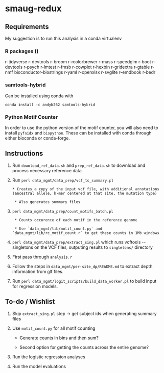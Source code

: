 # smaug-redux

## Requirements

My suggestion is to run this analysis in a conda virtualenv

### R packages ()

r-tidyverse
r-devtools
r-broom 
r-rcolorbrewer
r-mass
r-speedglm
r-boot
r-devtools
r-psych
r-lmtest
r-fmsb
r-cowplot
r-hexbin
r-gridextra
r-gtable
r-nmf
bioconductor-biostrings
r-yaml
r-openxlsx
r-svglite
r-emdbook
r-bedr

### samtools-hybrid
Can be installed using conda with

```{bash}
conda install -c andyb262 samtools-hybrid 
```

### Python Motif Counter

In order to use the python version of the motif counter, you will also need to install `pyfaidx` and `biopython`. These can be installed with conda through either bioconda or conda-forge.

## Instructions

1. Run `download_ref_data.sh` and `prep_ref_data.sh` to download and process necessary reference data

2. Run `perl data_mgmt/data_prep/vcf_to_summary.pl`
       
       * Creates a copy of the input vcf file, with additional annotations (ancestral allele, k-mer centered at that site, the mutation type)
        
        * Also generates summary files

3. `perl data_mgmt/data_prep/count_motifs_batch.pl`
        
        * Counts occurence of each motif in the reference genome
        
        * Use `data_mgmt/lib/motif_count.py` and `data_mgmt/lib/rc_motif_count.r` to get these counts in 1Mb windows

4. `perl data_mgmt/data_prep/extract_sing.pl` which runs vcftools --singletons on the VCF files, outputing results to `singletons/` directory

5. First pass through `analysis.r`

6. Follow the steps in `data_mgmt/per-site_dp/README.md` to extract depth information from glf files.

7. Run `perl data_mgmt/logit_scripts/build_data_worker.pl` to build input for regression models.

## To-do / Wishlist

1. Skip `extract_sing.pl` step -> get subject ids when generating summary files

2. Use `motif_count.py` for all motif counting

    * Generate counts in bins and then sum?
    
    * Second option for getting the counts across the entire genome?

3. Run the logistic regression analyses

4. Run the model evaluations 
